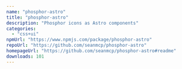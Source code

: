 ```yaml
---
name: "phosphor-astro"
title: "phosphor-astro"
description: "Phosphor icons as Astro components"
categories:
  - "css+ui"
npmUrl: "https://www.npmjs.com/package/phosphor-astro"
repoUrl: "https://github.com/seanmcp/phosphor-astro"
homepageUrl: "https://github.com/seanmcp/phosphor-astro#readme"
downloads: 101
---
```

